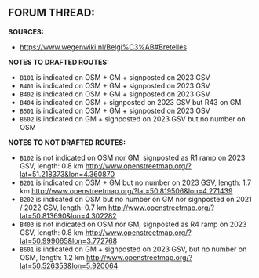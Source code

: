 ﻿**FORUM THREAD:**
- 


**SOURCES:**
- https://www.wegenwiki.nl/Belgi%C3%AB#Bretelles

**NOTES TO DRAFTED ROUTES:**
- `B101` is indicated on OSM + GM + signposted on 2023 GSV
- `B401` is indicated on OSM + GM + signposted on 2023 GSV
- `B402` is indicated on OSM + GM + signposted on 2023 GSV
- `B404` is indicated on OSM + signposted on 2023 GSV but R43 on GM
- `B501` is indicated on OSM + GM + signposted on 2023 GSV
- `B602` is indicated on GM + signposted on 2023 GSV but no number on OSM

**NOTES TO NOT DRAFTED ROUTES:**
- `B102` is not indicated on OSM nor GM, signposted as R1 ramp on 2023 GSV, length: 0.8 km http://www.openstreetmap.org/?lat=51.218373&lon=4.360870
- `B201` is indicated on OSM + GM but no number on 2023 GSV, length: 1.7 km http://www.openstreetmap.org/?lat=50.819506&lon=4.271439
- `B202` is indicated on OSM but no number on GM nor signposted on 2021 / 2022 GSV, length: 0.7 km http://www.openstreetmap.org/?lat=50.813690&lon=4.302282
- `B403` is not indicated on OSM nor GM, signposted as R4 ramp on 2023 GSV, length: 0.8 km http://www.openstreetmap.org/?lat=50.999065&lon=3.772768
- `B601` is indicated on GM + signposted on 2023 GSV, but no number on OSM, length: 1.2 km http://www.openstreetmap.org/?lat=50.526353&lon=5.920064
